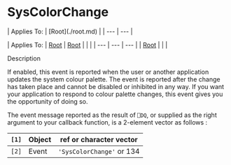 




<h1 class="heading"><span class="name">SysColorChange</span></h1>
| Applies To: | [Root](./root.md) |
| --- | ---  |

| Applies To: | [Root](./root.md) | [Root](./root.md) |  |  |
| --- | --- | ---  |
| [Root](./root.md) |  |  |


Description


If enabled, this event is reported when the user or another application updates the system colour palette. The event is reported after the change has taken place and cannot be disabled or inhibited in any way. If you want your application to respond to colour palette changes, this event gives you the opportunity of doing so.


The event message reported as the result of `⎕DQ`, or supplied as the right argument to your callback function, is a 2-element vector as follows :

| `[1]` | Object | ref or character vector |
| --- | --- | ---  |
| `[2]` | Event | `'SysColorChange'` or 134 |




